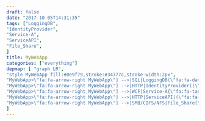 ```yaml
---
draft: false
date: "2017-10-05T14:31:35"
tags: ["LoggingDB",
"IdentityProvider",
"Service-A",
"ServiceAPI",
"File_Share",
]
title: MyWebApp
categories: ["everything"]
depmap: [ "graph LR",
"style MyWebApp fill:#0e9f79,stroke:#34777c,stroke-width:2px",
"MyWebApp>\"fa:fa-arrow-right MyWebApp\"] -->|SQL|LoggingDB(\"fa:fa-database LoggingDB\")",
"MyWebApp>\"fa:fa-arrow-right MyWebApp\"] -->|HTTP|IdentityProvider((\"fa:fa-globe IdentityProvider\"))",
"MyWebApp>\"fa:fa-arrow-right MyWebApp\"] -->|WCF|Service-A{\"fa:fa-tasks Service-A\"}",
"MyWebApp>\"fa:fa-arrow-right MyWebApp\"] -->|HTTP|ServiceAPI((\"fa:fa-globe ServiceAPI\"))",
"MyWebApp>\"fa:fa-arrow-right MyWebApp\"] -->|SMB/CIFS/NFS|File_Share[\"fa:fa-files-o File_Share\"]",
]
---
```

			